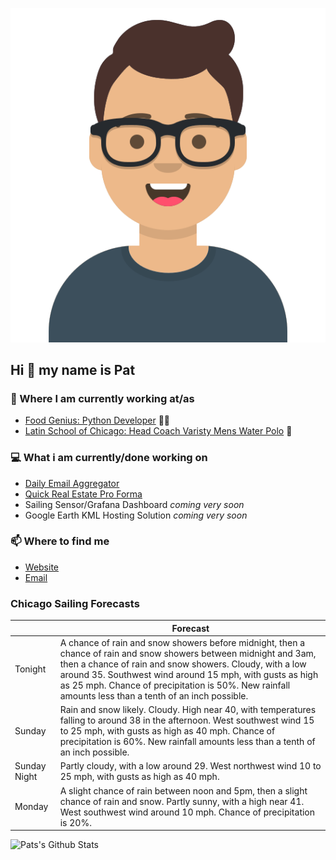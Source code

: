 [![Social banner for p-j-falconer](https://raw.githubusercontent.com/P-J-FALCONER/P-J-FALCONER/master/assets/avataaars.svg)](https://patfalconer.com/)
## Hi :wave: my name is Pat

### 💼 Where I am currently working at/as
- [Food Genius: Python Developer](https://getfoodgenius.com/) 🍔🐍
- [Latin School of Chicago: Head Coach Varisty Mens Water Polo](https://www.latinschool.org/) 🤽


### 💻 What i am currently/done working on
 - [Daily Email Aggregator](https://github.com/P-J-FALCONER/dott_daily_mail)
 - [Quick Real Estate Pro Forma](https://github.com/P-J-FALCONER/henry)
 - Sailing Sensor/Grafana Dashboard *coming very soon*
 - Google Earth KML Hosting Solution *coming very soon*

### 📫 Where to find me
 - [Website](https://patfalconer.com/)
 - [Email](mailto:patrick.j.falconer@gmail.com)


### Chicago Sailing Forecasts
|   | Forecast  |
|---|---|
| Tonight | A chance of rain and snow showers before midnight, then a chance of rain and snow showers between midnight and 3am, then a chance of rain and snow showers. Cloudy, with a low around 35. Southwest wind around 15 mph, with gusts as high as 25 mph. Chance of precipitation is 50%. New rainfall amounts less than a tenth of an inch possible. |
| Sunday | Rain and snow likely. Cloudy. High near 40, with temperatures falling to around 38 in the afternoon. West southwest wind 15 to 25 mph, with gusts as high as 40 mph. Chance of precipitation is 60%. New rainfall amounts less than a tenth of an inch possible. |
| Sunday Night | Partly cloudy, with a low around 29. West northwest wind 10 to 25 mph, with gusts as high as 40 mph. |
| Monday | A slight chance of rain between noon and 5pm, then a slight chance of rain and snow. Partly sunny, with a high near 41. West southwest wind around 10 mph. Chance of precipitation is 20%. |

![Pats's Github Stats](https://github-readme-stats.vercel.app/api?username=p-j-falconer&show_icons=true&theme=radical)

